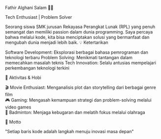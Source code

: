Fathir Alghani Salam 👨‍💻 <br>

 Tech Enthusiast | Problem Solver <br>

Seorang siswa SMK jurusan Rekayasa Perangkat Lunak (RPL) yang penuh semangat dan memiliki passion dalam dunia programming. Saya percaya bahwa melalui kode, kita bisa menciptakan solusi yang bermanfaat dan mengubah dunia menjadi lebih baik.
💡 Ketertarikan <br>

Software Development: Eksplorasi berbagai bahasa pemrograman dan teknologi terbaru
Problem Solving: Menikmati tantangan dalam memecahkan masalah teknis
Tech Innovation: Selalu antusias mempelajari perkembangan teknologi terkini <br>

🎯 Aktivitas & Hobi <br>

🎬 Movie Enthusiast: Menganalisis plot dan storytelling dari berbagai genre film <br>
🎮 Gaming: Mengasah kemampuan strategi dan problem-solving melalui video games <br>
🏸 Badminton: Menjaga kebugaran dan melatih fokus melalui olahraga <br>

🌟 Motto <br>

"Setiap baris kode adalah langkah menuju inovasi masa depan"

